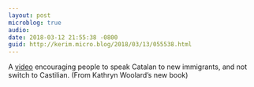 ```yaml
---
layout: post
microblog: true
audio: 
date: 2018-03-12 21:55:38 -0800
guid: http://kerim.micro.blog/2018/03/13/055538.html
---
```

A [video](http://llengua.gencat.cat/ca/serveis/informacio_i_difusio/campanyes/encomana/participa-hi_encomana)  encouraging people to speak Catalan to new immigrants, and not switch to Castilian. (From Kathryn Woolard’s new book) 
